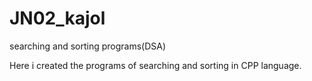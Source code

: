 # JN02_kajol
searching and sorting programs(DSA) 

Here i created the programs of searching and sorting in CPP language.
    
